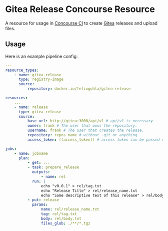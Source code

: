 # Gitea Release Concourse Resource

A resource for usage in [Concourse CI](https://concourse-ci.org) to create [Gitea](https://gitea.io/) releases and upload files.

## Usage

Here is an example pipeline config:

```yml
---
resource_types:
    - name: gitea-release
      type: registry-image
      source:
          repository: docker.io/felixgohla/gitea-release

resources:
    ...
    - name: release
      type: gitea-release
      source:
          base_url: http://gitea:3000/api/v1 # api/v1 is necessary
          owner: frank # The user that owns the repository.
          username: frank # The user that creates the release.
          repository: repos_name # without .git or anything
          access_token: ((access_token)) # access token can be passed via the `--load-vars-from` fly option in `set-pipeline`

jobs:
    - name: jobname
      plan:
          - get: ...
          - task: prepare_release
            outputs:
                - name: rel
            run: |
                echo "v0.0.1" > rel/tag.txt
                echo "Release Title" > rel/release_name.txt
                echo "Some descriptive text of this release" > rel/body.txt
          - put: release
            params:
                name: rel/release_name.txt
                tag: rel/tag.txt
                body: rel/body.txt
                files_glob: ./**/*.tgz
```
